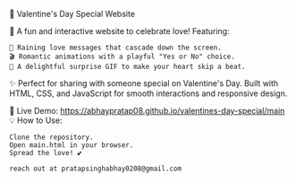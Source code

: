 💖 Valentine's Day Special Website

🎉 A fun and interactive website to celebrate love! Featuring:

    🌟 Raining love messages that cascade down the screen.
    🎬 Romantic animations with a playful "Yes or No" choice.
    💌 A delightful surprise GIF to make your heart skip a beat.

✨ Perfect for sharing with someone special on Valentine's Day. Built with HTML, CSS, and JavaScript for smooth interactions and responsive design.

🚀 Live Demo: https://abhaypratap08.github.io/valentines-day-special/main
💡 How to Use:

    Clone the repository.
    Open main.html in your browser.
    Spread the love! 💕

    reach out at pratapsinghabhay0208@gmail.com
